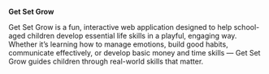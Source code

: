 **Get Set Grow**

Get Set Grow is a fun, interactive web application designed to help school-aged children develop essential life skills in a playful, engaging way. Whether it’s learning how to manage emotions, build good habits, communicate effectively, or develop basic money and time skills — Get Set Grow guides children through real-world skills that matter.

